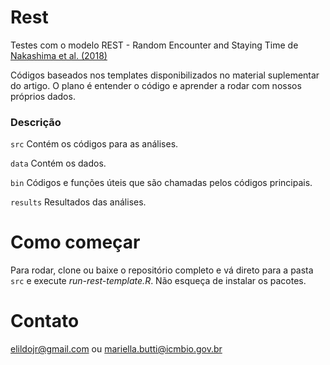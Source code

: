 # Rest
Testes com o modelo REST - Random Encounter and Staying Time de [Nakashima et al.  (2018)](https://besjournals.onlinelibrary.wiley.com/doi/full/10.1111/1365-2664.13059)

Códigos baseados nos templates disponibilizados no material suplementar do artigo. O plano é entender o código e aprender a rodar com nossos próprios dados.


### Descrição
```src``` Contém os códigos para as análises.

```data``` Contém os dados. 

```bin``` Códigos e funções úteis que são chamadas pelos códigos principais.

```results``` Resultados das análises.


# Como começar 
Para rodar, clone ou baixe o repositório completo e vá direto para a pasta ```src``` e execute *run-rest-template.R*. Não esqueça de instalar os pacotes.


# Contato
<elildojr@gmail.com> ou <mariella.butti@icmbio.gov.br>
